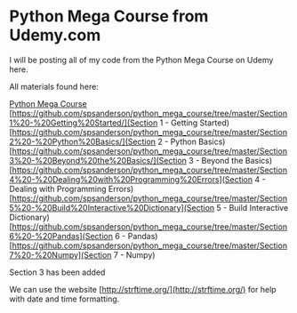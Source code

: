 # Python Mega Course from Udemy.com
I will be posting all of my code from the Python Mega Course on Udemy here.

All materials found here:

[Python Mega Course](https://github.com/spsanderson/python_mega_course/)
[https://github.com/spsanderson/python_mega_course/tree/master/Section1%20-%20Getting%20Started/](Section 1 - Getting Started)
[https://github.com/spsanderson/python_mega_course/tree/master/Section2%20-%20Python%20Basics/](Section 2 - Python Basics)
[https://github.com/spsanderson/python_mega_course/tree/master/Section3%20-%20Beyond%20the%20Basics/](Section 3 - Beyond the Basics)[https://github.com/spsanderson/python_mega_course/tree/master/Section4%20-%20Dealing%20with%20Programming%20Errors](Section 4 - Dealing with Programming Errors)[https://github.com/spsanderson/python_mega_course/tree/master/Section5%20-%20Build%20Interactive%20Dictionary](Section 5 - Build Interactive Dictionary)
[https://github.com/spsanderson/python_mega_course/tree/master/Section6%20-%20Pandas](Section 6 - Pandas)
[https://github.com/spsanderson/python_mega_course/tree/master/Section7%20-%20Numpy](Section 7 - Numpy)

Section 3 has been added

We can use the website [http://strftime.org/](http://strftime.org/) for help with date and time formatting.